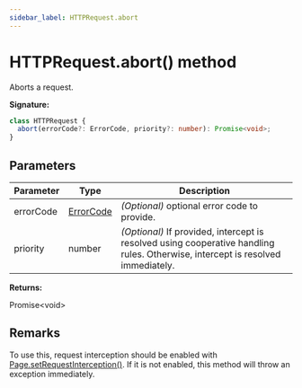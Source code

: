 ```yaml
---
sidebar_label: HTTPRequest.abort
---
```


# HTTPRequest.abort() method

Aborts a request.

**Signature:**

```typescript
class HTTPRequest {
  abort(errorCode?: ErrorCode, priority?: number): Promise<void>;
}
```

## Parameters

| Parameter | Type                                  | Description                                                                                                                          |
| --------- | ------------------------------------- | ------------------------------------------------------------------------------------------------------------------------------------ |
| errorCode | [ErrorCode](./puppeteer.errorcode.md) | <i>(Optional)</i> optional error code to provide.                                                                                    |
| priority  | number                                | <i>(Optional)</i> If provided, intercept is resolved using cooperative handling rules. Otherwise, intercept is resolved immediately. |

**Returns:**

Promise&lt;void&gt;

## Remarks

To use this, request interception should be enabled with
[Page.setRequestInterception()](./puppeteer.page.setrequestinterception.md). If
it is not enabled, this method will throw an exception immediately.
